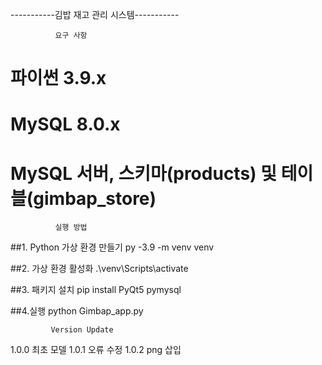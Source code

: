 -----------김밥 재고 관리 시스템-----------

             
              요구 사항
# 파이썬 3.9.x
#  MySQL 8.0.x
#  MySQL 서버, 스키마(products) 및 테이블(gimbap_store)

              
              
              실행 방법


##1. Python 가상 환경 만들기
  py -3.9 -m venv venv

##2. 가상 환경 활성화
  .\venv\Scripts\activate

##3. 패키지 설치
  pip install PyQt5 pymysql

##4.실행
  python Gimbap_app.py


             Version Update

1.0.0 최초 모델
1.0.1 오류 수정
1.0.2 png 삽입
